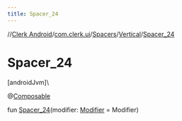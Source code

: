 ```yaml
---
title: Spacer_24
---
```

//[Clerk Android](../../../../index.html)/[com.clerk.ui](../../index.html)/[Spacers](../index.html)/[Vertical](index.html)/[Spacer_24](-spacer_24.html)



# Spacer_24



[androidJvm]\




@[Composable](https://developer.android.com/reference/kotlin/androidx/compose/runtime/Composable.html)



fun [Spacer_24](-spacer_24.html)(modifier: [Modifier](https://developer.android.com/reference/kotlin/androidx/compose/ui/Modifier.html) = Modifier)




